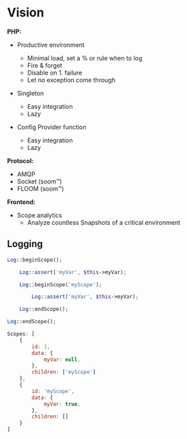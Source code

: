 Vision
===========

__PHP:__
*   Productive environment
	* Minimal load, set a % or rule when to log
	* Fire & forget
	* Disable on 1. failure
	* Let no exception come through

*   Singleton
	* Easy integration
	* Lazy
	
*   Config Provider function
	* Easy integration
	* Lazy


__Protocol:__
* AMQP
* Socket (soom™)
* FLOOM (soom™)


__Frontend:__
*   Scope analytics
	* Analyze countless Snapshots of a critical environment


Logging
-------------

```PHP
Log::beginScope();

	Log::assert('myVar', $this->myVar);

	Log::beginScope('myScope');

		Log::assert('myVar', $this->myVar);

	Log::endScope();

Log::endScope();
```


```Javascript
Scopes: [
	{
		id: 1,
		data: {
			myVar: null,
		},
		children: ['myScope']
	},
	{
		id: 'myScope',
		data: {
			myVar: true,
		},
		children: []
	}
]
```
